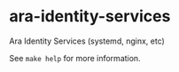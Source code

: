 # ara-identity-services
Ara Identity Services (systemd, nginx, etc)

See `make help` for more information.
